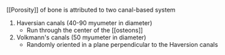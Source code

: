 [[Porosity]] of bone is attributed to two canal-based system
1. Haversian canals (40-90 myumeter in diameter)
	- Run through the center of the [[osteons]]
2. Volkmann's canals (50 myumeter in diameter)
	- Randomly oriented in a plane perpendicular to the Haversion canals